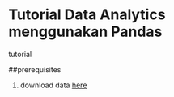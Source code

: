 # Tutorial Data Analytics menggunakan Pandas

tutorial

##prerequisites

1. download data [here](https://www.kaggle.com/datasets/rodsaldanha/arketing-campaign)